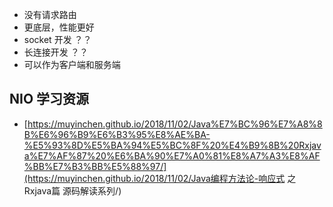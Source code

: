 - 没有请求路由
- 更底层，性能更好
- socket 开发 ？？
- 长连接开发 ？？
- 可以作为客户端和服务端



## NIO 学习资源

- [https://muyinchen.github.io/2018/11/02/Java%E7%BC%96%E7%A8%8B%E6%96%B9%E6%B3%95%E8%AE%BA-%E5%93%8D%E5%BA%94%E5%BC%8F%20%E4%B9%8B%20Rxjava%E7%AF%87%20%E6%BA%90%E7%A0%81%E8%A7%A3%E8%AF%BB%E7%B3%BB%E5%88%97/](https://muyinchen.github.io/2018/11/02/Java编程方法论-响应式 之 Rxjava篇 源码解读系列/)


